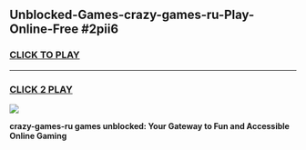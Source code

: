
## Unblocked-Games-crazy-games-ru-Play-Online-Free #2pii6
<h3>
<a href="https://us.freeplayer.one?title=crazy-games-ru&ref=10M">CLICK TO PLAY</a></h3>
<hr>

<h3>
<a href="https://us.freeplayer.one?title=crazy-games-ru&ref=10M">CLICK 2 PLAY</a>
  
</h3>

<a href="https://us.freeplayer.one?title=crazy-games-ru&ref=10M"><img src="https://clearcache.store/games.png"></a>


**crazy-games-ru games unblocked: Your Gateway to Fun and Accessible Online Gaming**
